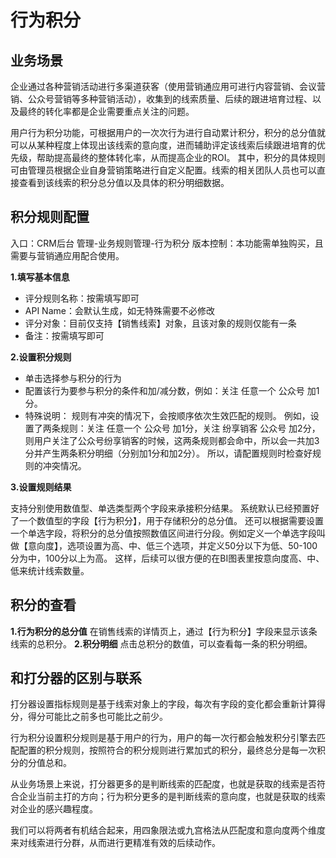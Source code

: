 ﻿# 行为积分
## 业务场景
企业通过各种营销活动进行多渠道获客（使用营销通应用可进行内容营销、会议营销、公众号营销等多种营销活动），收集到的线索质量、后续的跟进培育过程、以及最终的转化率都是企业需要重点关注的问题。

用户行为积分功能，可根据用户的一次次行为进行自动累计积分，积分的总分值就可以从某种程度上体现出该线索的意向度，进而辅助评定该线索后续跟进培育的优先级，帮助提高最终的整体转化率，从而提高企业的ROI。
其中，积分的具体规则可由管理员根据企业自身营销策略进行自定义配置。线索的相关团队人员也可以直接查看到该线索的积分总分值以及具体的积分明细数据。

## 积分规则配置
入口：CRM后台 管理-业务规则管理-行为积分
版本控制：本功能需单独购买，且需要与营销通应用配合使用。

**1.填写基本信息**

* 评分规则名称：按需填写即可
* API Name：会默认生成，如无特殊需要不必修改
* 评分对象：目前仅支持【销售线索】对象，且该对象的规则仅能有一条
* 备注：按需填写即可

**2.设置积分规则**

* 单击选择参与积分的行为
* 配置该行为要参与积分的条件和加/减分数，例如：关注 任意一个 公众号  加1分。
* 特殊说明：
规则有冲突的情况下，会按顺序依次生效匹配的规则。
例如，设置了两条规则：关注 任意一个 公众号 加1分，关注 纷享销客 公众号 加2分，则用户关注了公众号纷享销客的时候，这两条规则都会命中，所以会一共加3分并产生两条积分明细（分别加1分和加2分）。
所以，请配置规则时检查好规则的冲突情况。

**3.设置规则结果**

支持分别使用数值型、单选类型两个字段来承接积分结果。
系统默认已经预置好了一个数值型的字段【行为积分】，用于存储积分的总分值。
还可以根据需要设置一个单选字段，将积分的总分值按照数值区间进行分段。例如定义一个单选字段叫做【意向度】，选项设置为高、中、低三个选项，并定义50分以下为低、50-100分为中，100分以上为高。
这样，后续可以很方便的在BI图表里按意向度高、中、低来统计线索数量。

## 积分的查看
**1.行为积分的总分值**
在销售线索的详情页上，通过【行为积分】字段来显示该条线索的总积分。
**2.积分明细**
点击总积分的数值，可以查看每一条的积分明细。

## 和打分器的区别与联系
打分器设置指标规则是基于线索对象上的字段，每次有字段的变化都会重新计算得分，得分可能比之前多也可能比之前少。

行为积分设置积分规则是基于用户的行为，用户的每一次行都会触发积分引擎去匹配配置的积分规则，按照符合的积分规则进行累加式的积分，最终总分是每一次积分的分值总和。

从业务场景上来说，打分器更多的是判断线索的匹配度，也就是获取的线索是否符合企业当前主打的方向；行为积分更多的是判断线索的意向度，也就是获取的线索对企业的感兴趣程度。

我们可以将两者有机结合起来，用四象限法或九宫格法从匹配度和意向度两个维度来对线索进行分群，从而进行更精准有效的后续动作。